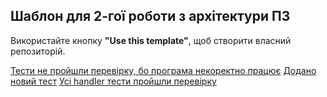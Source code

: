 Шаблон для 2-гої роботи з архітектури ПЗ
---

Використайте кнопку **"Use this template"**, щоб створити власний репозиторій.

[Тести не пройшли перевірку, бо програма некоректно працює](https://github.com/BbIXOD/architecture-2/commit/243930d86c8cc45d89f98d8be5e3a53b2bbea5d3)
[Додано новий тест](https://github.com/BbIXOD/architecture-2/commit/59100557d370c0995db0d3a1c1791aca2e5ffb34)
[Усі handler тести пройшли перевірку](https://github.com/BbIXOD/architecture-2/commit/2ad1edf4e18c361833f478769e5ecb04c63b416b)
